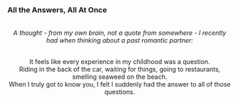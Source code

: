 ### All the Answers, All At Once

<div style="text-align: center">
<br/>
<i>A thought - from my own brain, not a quote from somewhere - I recently had when thinking about a past romantic partner:</i><br/><br/>

It feels like every experience in my childhood was a question.<br/>
Riding in the back of the car, waiting for things, going to restaurants, smelling seaweed on the beach.<br/>
When I truly got to know you, I felt I suddenly had the answer to all of those questions.<br/><br/>
</div>
